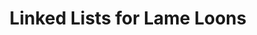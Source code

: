 ---
layout: post
title: Linked Lists for Lame Loons
description: join me on a journey to competency
summary: every node has a sword and a pointy green hat
tags: coding learning leetcode CS4CS
---